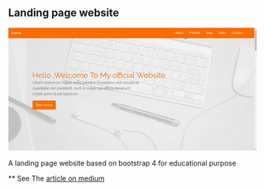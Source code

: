 ## Landing page website 

![preview](images/scroll-eff.gif)

A landing page website based on bootstrap 4 for educational purpose 

** See The [article on medium ](https://medium.com/@hayanisaid1995/learn-bootstrap-4-in-30-minute-by-building-a-landing-page-website-guide-for-beginners-f64e03833f33) 

